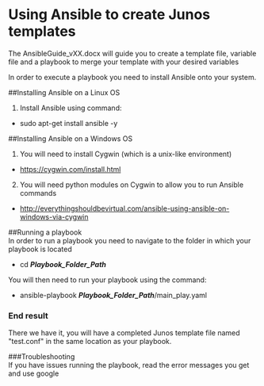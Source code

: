 # Using Ansible to create Junos templates
The AnsibleGuide_vXX.docx will guide you to create a template file, variable file and a playbook to merge your template with your desired variables

In order to execute a playbook you need to install Ansible onto your system.

##Installing Ansible on a Linux OS
1) Install Ansible using command:  
  * sudo apt-get install ansible -y  
   
##Installing Ansible on a Windows OS
1) You will need to install Cygwin (which is a unix-like environment)
  * https://cygwin.com/install.html
    
2) You will need python modules on Cygwin to allow you to run Ansible commands  
  * http://everythingshouldbevirtual.com/ansible-using-ansible-on-windows-via-cygwin   
    
##Running a playbook  
In order to run a playbook you need to navigate to the folder in which your playbook is located
  * cd **_Playbook_Folder_Path_**  
    
You will then need to run your playbook using the command:  
  * ansible-playbook **_Playbook_Folder_Path_**/main_play.yaml
   
### End result     
There we have it, you will have a completed Junos template file named "test.conf" in the same location as your playbook.  
  
###Troubleshooting  
If you have issues running the playbook, read the error messages you get and use google
